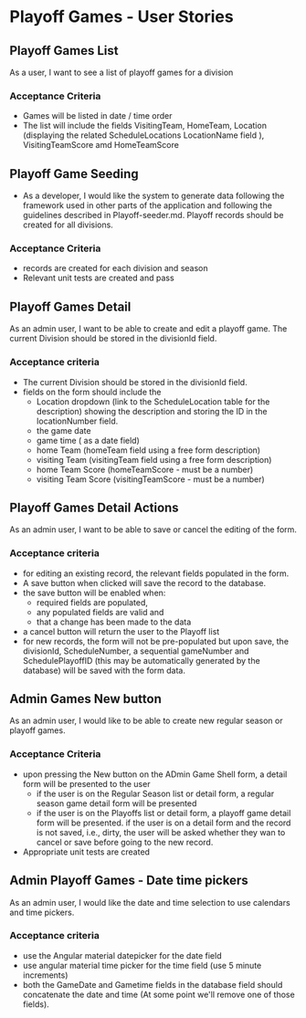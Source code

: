 # Playoff Games - User Stories

## Playoff Games List

As a user, I want to see a list of playoff games for a division

### Acceptance Criteria

- Games will be listed in date / time order
- The list will include the fields VisitingTeam, HomeTeam, Location (displaying the related ScheduleLocations LocationName field ), VisitingTeamScore amd HomeTeamScore

## Playoff Game Seeding

- As a developer, I would like the system to generate data following the framework used in other parts of the application and following the guidelines described in Playoff-seeder.md. Playoff records should be created for all divisions.

### Acceptance Criteria

- records are created for each division and season
- Relevant unit tests are created and pass

## Playoff Games Detail

As an admin user, I want to be able to create and edit a playoff game. The current Division should be stored in the divisionId field.

### Acceptance criteria

- The current Division should be stored in the divisionId field.
- fields on the form should include the
  - Location dropdown (link to the ScheduleLocation table for the description) showing the description and storing the ID in the locationNumber field.
  - the game date
  - game time ( as a date field)
  - home Team (homeTeam field using a free form description)
  - visiting Team (visitingTeam field using a free form description)
  - home Team Score (homeTeamScore - must be a number)
  - visiting Team Score (visitingTeamScore - must be a number)

## Playoff Games Detail Actions

As an admin user, I want to be able to save or cancel the editing of the form.

### Acceptance criteria

- for editing an existing record, the relevant fields populated in the form.
- A save button when clicked will save the record to the database.
- the save button will be enabled when:
  - required fields are populated,
  - any populated fields are valid and
  - that a change has been made to the data
- a cancel button will return the user to the Playoff list
- for new records, the form will not be pre-populated but upon save, the divisionId, ScheduleNumber, a sequential gameNumber and SchedulePlayoffID (this may be automatically generated by the database) will be saved with the form data.

## Admin Games New button

As an admin user, I would like to be able to create new regular season or playoff games.

### Acceptance Criteria

- upon pressing the New button on the ADmin Game Shell form, a detail form will be presented to the user
  - if the user is on the Regular Season list or detail form, a regular season game detail form will be presented
  - if the user is on the Playoffs list or detail form, a playoff game detail form will be presented.
    if the user is on a detail form and the record is not saved, i.e., dirty, the user will be asked whether they wan to cancel or save before going to the new record.
- Appropriate unit tests are created

## Admin Playoff Games - Date time pickers

As an admin user, I would like the date and time selection to use calendars and time pickers.

### Acceptance criteria

- use the Angular material datepicker for the date field
- use angular material time picker for the time field (use 5 minute increments)
- both the GameDate and Gametime fields in the database field should concatenate the date and time (At some point we'll remove one of those fields).
